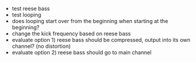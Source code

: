 - test reese bass
- test looping
- does looping start over from the beginning when starting at the beginning?
- change the kick frequency based on reese bass
- evaluate option 1) reese bass should be compressed, output into its own channel? (no distortion)
- evaluate option 2) reese bass should go to main channel